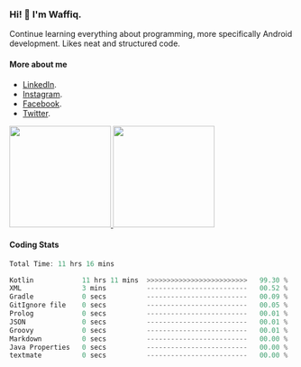 ### Hi! 👋 I'm Waffiq.

Continue learning everything about programming, more specifically Android development. Likes neat and structured code.

#### More about me 
- [LinkedIn](https://www.linkedin.com/in/waffiqaziz/).
- [Instagram](https://www.instagram.com/waffiqaziz/).
- [Facebook](https://web.facebook.com/WaffiqAziz/).
- [Twitter](https://twitter.com/AzizWaffiq).

<p align="left">
<a href="https://github.com/waffiqaziz">
  <img height="180em" src="https://github-readme-stats-eight-theta.vercel.app/api?username=waffiqaziz&show_icons=true&theme=algolia&include_all_commits=true&count_private=true"/>
  <img height="180em" src="https://github-readme-stats-eight-theta.vercel.app/api/top-langs/?username=waffiqaziz&layout=compact&langs_count=8&theme=algolia"/>
</a>
</p>

#### Coding Stats
<!--START_SECTION:waka-->

```rust
Total Time: 11 hrs 16 mins

Kotlin            11 hrs 11 mins  >>>>>>>>>>>>>>>>>>>>>>>>>   99.30 %
XML               3 mins          -------------------------   00.52 %
Gradle            0 secs          -------------------------   00.09 %
GitIgnore file    0 secs          -------------------------   00.05 %
Prolog            0 secs          -------------------------   00.01 %
JSON              0 secs          -------------------------   00.01 %
Groovy            0 secs          -------------------------   00.01 %
Markdown          0 secs          -------------------------   00.00 %
Java Properties   0 secs          -------------------------   00.00 %
textmate          0 secs          -------------------------   00.00 %
```

<!--END_SECTION:waka-->
